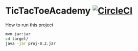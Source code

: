 # TicTacToeAcademy [![CircleCI](https://circleci.com/gh/RafalJDev/TicTacToeAcademy/tree/master.svg?style=svg)](https://circleci.com/gh/RafalJDev/TicTacToeAcademy/tree/master)

How to run this project

```bash
mvn jar:jar
cd target/
java -jar proj-0.2.jar
```


